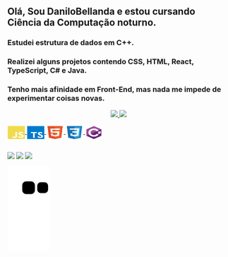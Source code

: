## Olá, Sou DaniloBellanda e estou cursando Ciência da Computação noturno.
### Estudei estrutura de dados em C++.
### Realizei alguns projetos contendo CSS, HTML, React, TypeScript, C# e Java.
### Tenho mais afinidade em Front-End, mas nada me impede de experimentar coisas novas.

<div align="center">
  <a href="https://github.com/DaniloBellanda">
  <img height="180em" src="https://github-readme-stats.vercel.app/api?username=DaniloBellanda&show_icons=true&theme=gruvbox&include_all_commits=true&count_private=true"/>
  <img height="180em" src="https://github-readme-stats.vercel.app/api/top-langs/?username=DaniloBellanda&layout=compact&langs_count=7&theme=gruvbox"/>
</div>
<div style="display: inline_block"><br>
  <img align="center" alt="Danilo-Js" height="30" width="40" src="https://raw.githubusercontent.com/devicons/devicon/master/icons/javascript/javascript-plain.svg">
  <img align="center" alt="Danilo-Ts" height="30" width="40" src="https://raw.githubusercontent.com/devicons/devicon/master/icons/typescript/typescript-plain.svg">
  <img align="center" alt="Danilo-HTML" height="30" width="40" src="https://raw.githubusercontent.com/devicons/devicon/master/icons/html5/html5-original.svg">
  <img align="center" alt="Danilo-CSS" height="30" width="40" src="https://raw.githubusercontent.com/devicons/devicon/master/icons/css3/css3-original.svg">
  <img align="center" alt="Danilo-Csharp" height="30" width="40" src="https://raw.githubusercontent.com/devicons/devicon/master/icons/csharp/csharp-original.svg">

</div>

 ##
 
<div> 

  <a href="https://www.instagram.com/danilobellanda2b/" target="_blank"><img src="https://img.shields.io/badge/-Instagram-%23E4405F?style=for-the-badge&logo=instagram&logoColor=white" target="_blank"></a>
  <a href = "mailto:danilobellanad2b@gmail.com"><img src="https://img.shields.io/badge/-Gmail-%23333?style=for-the-badge&logo=gmail&logoColor=white" target="_blank"></a>
  <a href="https://www.linkedin.com/in/danilo-b-817473227/" target="_blank"><img src="https://img.shields.io/badge/-LinkedIn-%230077B5?style=for-the-badge&logo=linkedin&logoColor=white" target="_blank"></a> 
 
  ![Snake animation](https://github.com/DaniloBellanda/DaniloBellanda/blob/output/github-contribution-grid-snake.svg)
 
</div>
